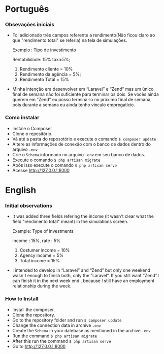 # Português


### Obsevações iniciais
- Foi adicionado três campos referente a rendimento(Não ficou claro ao que "rendimento total" se referia) na tela de simulações.

	Exemplo : Tipo de investimento

	Rentabilidade: 15%
	taxa:5%;

	1. Rendimento cliente = 10%
	2. Rendimento da agência = 5%;
	3. Rendimento Total = 15%

- Minha intenção era desenvolver em “Laravel” e “Zend” mas um único final de semana não foi suficiente para terminar os dois.  Se vocês ainda querem  em  “Zend” eu posso termina-lo no próximo final de semana, pois durante a semana eu  ainda tenho vinculo empregatício.

### Como instalar

- Instale o Composer
- Clone o repositório.
- Vá até a pasta do reposotório e execute o comando ```$ composer update ```
- Altere as informações de conexão com o banco de dados dentro do arquivo ```.env```
- Crie o ```Schema``` informado no arquivo ```.env``` em seu banco de dados.
- Execute o comando ```$ php artisan migrate ```
- Após isso execute o comando ```$ php artisan serve```
- Acesse http://127.0.0.1:8000


# English
### Initial observations
- It was added three fields refering the income (it wasn't clear what the field "rendimento total" meant) in the simulations screen.

	Example: Type of investments
    
    income : 15%, rate : 5%
    
    1. Costumer income = 10%
    2. Agency income = 5%
    3. Total income = 15%
 
 - I intended  to develop  in  “Laravel” and “Zend”  but   only  one  weekend  wasn´t enough to finish both,  only the “Laravel”.   If you still want   “Zend”  I can finish it in the next  week end ,  because I still have an  employment relationship during the week.

### How to Install

- Install the composer.
- Clone the repository.
- Go to the repository folder and run ```$ composer update ```
- Change the connection data in archive ```.env```
- Create the ```Schema``` in your datebase as mentioned in the archive ```.env```
- Run the command ```$ php artisan migrate ```
- After this run the command ```$ php artisan serve```
- Go to http://127.0.0.1:8000